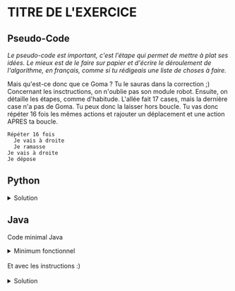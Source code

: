 # TITRE DE L'EXERCICE

## Pseudo-Code

_Le pseudo-code est important, c'est l'étape qui permet de mettre à plat ses idées. Le mieux est de le faire sur papier et d'écrire le déroulement de l'algorithme, en français, comme si tu rédigeais une liste de choses à faire._

Mais qu'est-ce donc que ce Goma ? Tu le sauras dans la correction ;)
Concernant les insctructions, on n'oublie pas son module robot. Ensuite, on détaille les étapes, comme d'habitude. L'allée fait 17 cases, mais la dernière case n'a pas de Goma. Tu peux donc la laisser hors boucle. Tu vas donc répéter 16 fois les mêmes actions et rajouter un déplacement et une action APRES ta boucle.

```
Répéter 16 fois
  Je vais à droite
  Je ramasse
Je vais à droite
Je dépose
```

## Python

<details>
  <summary>Solution</summary>

```Python
from robot import *
for loop in range(15):
   droite()
   ramasser()
droite()
deposer()
```

</details>

## Java

Code minimal Java

<details>
  <summary>Minimum fonctionnel</summary>

```Java
  class Main {
    public static void main(String[] args) {
      // ton code ici
    }
  }
```

</details>

</br>
Et avec les instructions :)
</br>
</br>

<details>
  <summary>Solution</summary>


```Java
import static algorea.Robot.*;
class Main {
   public static void main(String[] args) {
      for (int loop = 1; loop <= 15; loop = loop + 1) {
         droite();
         ramasser();
      }
      droite();
      deposer();
   }
}
```

</details>
